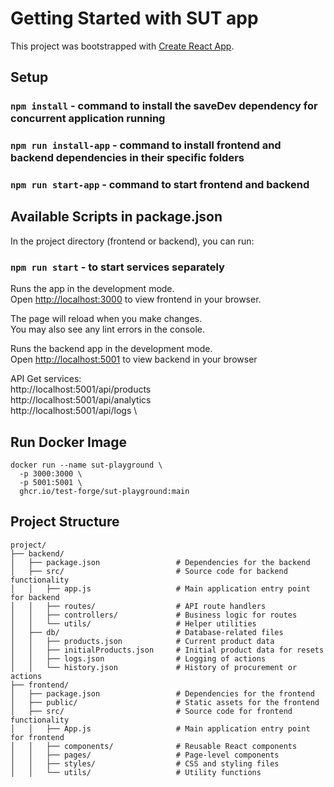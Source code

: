 # Getting Started with SUT app
This project was bootstrapped with [Create React App](https://github.com/facebook/create-react-app).

## Setup

### `npm install` - command to install the saveDev dependency for concurrent application running
### `npm run install-app` - command to install frontend and backend dependencies in their specific folders
### `npm run start-app` - command to start frontend and backend

## Available Scripts in package.json

In the project directory (frontend or backend), you can run:

### `npm run start` - to start services separately

Runs the app in the development mode.\
Open [http://localhost:3000](http://localhost:3000) to view frontend in your browser.

The page will reload when you make changes.\
You may also see any lint errors in the console.

Runs the backend app in the development mode.\
Open [http://localhost:5001](http://localhost:5001) to view backend in your browser

API Get services: \
http://localhost:5001/api/products \
http://localhost:5001/api/analytics \
http://localhost:5001/api/logs \

## Run Docker Image

```shell
docker run --name sut-playground \
  -p 3000:3000 \
  -p 5001:5001 \
  ghcr.io/test-forge/sut-playground:main
```

## Project Structure

``````
project/
├── backend/
│   ├── package.json                 # Dependencies for the backend
│   ├── src/                         # Source code for backend functionality
│   │   ├── app.js                   # Main application entry point for backend
│   │   ├── routes/                  # API route handlers
│   │   ├── controllers/             # Business logic for routes
│   │   └── utils/                   # Helper utilities
│   ├── db/                          # Database-related files
│   │   ├── products.json            # Current product data
│   │   ├── initialProducts.json     # Initial product data for resets
│   │   ├── logs.json                # Logging of actions
│   │   └── history.json             # History of procurement or actions
├── frontend/
│   ├── package.json                 # Dependencies for the frontend
│   ├── public/                      # Static assets for the frontend
│   ├── src/                         # Source code for frontend functionality
│   │   ├── App.js                   # Main application entry point for frontend
│   │   ├── components/              # Reusable React components
│   │   ├── pages/                   # Page-level components
│   │   ├── styles/                  # CSS and styling files
│   │   └── utils/                   # Utility functions
``````